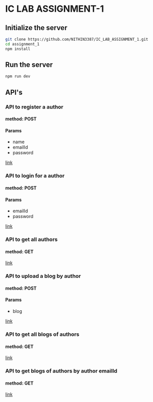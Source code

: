 # IC LAB ASSIGNMENT-1


## Initialize the server


```bash
git clone https://github.com/NITHIN3387/IC_LAB_ASSIGNMENT_1.git
cd assignment_1
npm install
```



## Run the server


```bash
npm run dev
```


## API's



### API to register a author


#### method: POST

#### Params
<ul>
  <li>name</li>
  <li>emailId</li>
  <li>password</li>
</ul>


[link](https://localhost:4000/auth/register)



### API to login for a author


#### method: POST

#### Params
<ul>
  <li>emailId</li>
  <li>password</li>
</ul>


[link](https://localhost:4000/auth/login)



### API to get all authors


#### method: GET

[link](https://localhost:4000/auth/author)



### API to upload a blog by author


#### method: POST

#### Params
<ul>
  <li>blog</li>
</ul>


[link](https://localhost:4000/blog/blogs)



### API to get all blogs of authors


#### method: GET


[link](https://localhost:4000/blog/blogs)



### API to get blogs of authors by author emailId


#### method: GET

[link](https://localhost:4000/blog/blogs/:emailId)